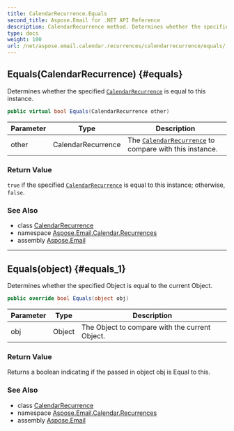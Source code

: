 ```yaml
---
title: CalendarRecurrence.Equals
second_title: Aspose.Email for .NET API Reference
description: CalendarRecurrence method. Determines whether the specified CalendarRecurrence is equal to this instance
type: docs
weight: 100
url: /net/aspose.email.calendar.recurrences/calendarrecurrence/equals/
---
```

## Equals(CalendarRecurrence) {#equals}

Determines whether the specified [`CalendarRecurrence`](../) is equal to this instance.

```csharp
public virtual bool Equals(CalendarRecurrence other)
```

| Parameter | Type | Description |
| --- | --- | --- |
| other | CalendarRecurrence | The [`CalendarRecurrence`](../) to compare with this instance. |

### Return Value

`true` if the specified [`CalendarRecurrence`](../) is equal to this instance; otherwise, `false`.

### See Also

* class [CalendarRecurrence](../)
* namespace [Aspose.Email.Calendar.Recurrences](../../calendarrecurrence/)
* assembly [Aspose.Email](../../../)

---

## Equals(object) {#equals_1}

Determines whether the specified Object is equal to the current Object.

```csharp
public override bool Equals(object obj)
```

| Parameter | Type | Description |
| --- | --- | --- |
| obj | Object | The Object to compare with the current Object. |

### Return Value

Returns a boolean indicating if the passed in object obj is Equal to this.

### See Also

* class [CalendarRecurrence](../)
* namespace [Aspose.Email.Calendar.Recurrences](../../calendarrecurrence/)
* assembly [Aspose.Email](../../../)


